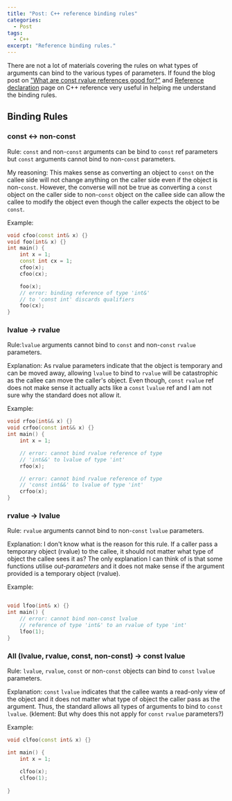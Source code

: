 ```yaml
---
title: "Post: C++ reference binding rules"
categories:
  - Post
tags:
  - C++
excerpt: "Reference binding rules."
---
```


There are not a lot of materials covering the rules on what types of arguments
can bind to the various types of parameters. If found the blog post on
["What are const rvalue references good for?"](https://codesynthesis.com/~boris/blog//2012/07/24/const-rvalue-references/)
and [Reference declaration](https://en.cppreference.com/w/cpp/language/reference)
page on C++ reference very useful in helping me understand the binding rules.

## Binding Rules

### const <-> non-const

Rule: `const` and non-`const` arguments can be bind to `const` ref parameters but
`const` arguments cannot bind to non-`const` parameters.

My reasoning: This makes sense as converting an object to `const` on the callee side will not
change anything on the caller side even if the object is non-`const`. However,
the converse will not be true as converting a `const` object on the caller side
to non-`const` object on the callee side can allow the callee to modify the object
even though the caller expects the object to be `const`.

Example:
```cpp
void cfoo(const int& x) {}
void foo(int& x) {}
int main() {
    int x = 1;
    const int cx = 1;
    cfoo(x);
    cfoo(cx);

    foo(x);
    // error: binding reference of type 'int&' 
    // to 'const int' discards qualifiers
    foo(cx); 
}
```

### lvalue -> rvalue

Rule:`lvalue` arguments cannot bind to `const` and non-`const` `rvalue` parameters.

Explanation: As rvalue parameters indicate that the object is temporary and can
be moved away, allowing `lvalue` to bind to `rvalue` will be catastrophic as the
callee can move the caller's object. Even though, `const` `rvalue` ref does
not make sense it actually acts like a `const` `lvalue` ref and I am not 
sure why the standard does not allow it.

Example:
```cpp
void rfoo(int&& x) {}
void crfoo(const int&& x) {}
int main() {
    int x = 1;

    // error: cannot bind rvalue reference of type 
    // 'int&&' to lvalue of type 'int'
    rfoo(x);

    // error: cannot bind rvalue reference of type
    // 'const int&&' to lvalue of type 'int'
    crfoo(x);
}
```

### rvalue -> lvalue

Rule: `rvalue` arguments cannot bind to non-`const` `lvalue` parameters.

Explanation: I don't know what is the reason for this rule. If a caller
pass a temporary object (rvalue) to the callee, it should not matter what
type of object the callee sees it as? The only explanation I can think of
is that some functions utilise *out-parameters* and it does not make sense
if the argument provided is a temporary object (rvalue).

Example:
```cpp

void lfoo(int& x) {}
int main() {
    // error: cannot bind non-const lvalue
    // reference of type 'int&' to an rvalue of type 'int'
    lfoo(1);
}
```

### All (lvalue, rvalue, const, non-const) -> const lvalue 

Rule: `lvalue`, `rvalue`, `const` or non-`const` objects can
bind to `const` `lvalue` parameters.

Explanation: `const` `lvalue` indicates that the callee wants
a read-only view of the object and it does not matter what type
of object the caller pass as the argument. Thus, the standard
allows all types of arguments to bind to `const` `lvalue`.
(klement: But why does this not apply for `const` `rvalue` parameters?)

Example:
```cpp
void clfoo(const int& x) {}

int main() {
    int x = 1;
    
    clfoo(x);
    clfoo(1);
    
}
```
